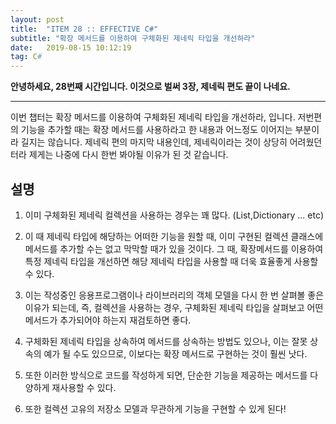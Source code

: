 ```yaml
---
layout: post
title:  "ITEM 28 :: EFFECTIVE C#"
subtitle: "확장 메서드를 이용하여 구체화된 제네릭 타입을 개선하라"
date:   2019-08-15 10:12:19
tag: C#
---
```


**안녕하세요, 28번째 시간입니다. 이것으로 벌써 3장, 제네릭 편도 끝이 나네요.**

___

이번 챕터는 확장 메서드를 이용하여 구체화된 제네릭 타입을 개선하라, 입니다.
저번편의 기능을 추가할 때는 확장 메서드를 사용하라고 한 내용과 어느정도 이어지는 부분이라 길지는 않습니다.
제네릭 편의 마지막 내용인데, 제네릭이라는 것이 상당히 어려웠던 터라 제게는 나중에 다시 한번 봐야될 이유가 된 것 같습니다.


## 설명

1. 이미 구체화된 제네릭 컬렉션을 사용하는 경우는 꽤 많다. (List,Dictionary ... etc)

2. 이 때 제네릭 타입에 해당하는 어떠한 기능을 원할 때, 이미 구현된 컬렉션 클래스에 메서드를 추가할 수는 없고 막막할 때가 있을 것이다. 그 때,  확장메서드를 이용하여 특정 제네릭 타입을 개선하면 해당 제네릭 타입을 사용할 때 더욱 효율좋게 사용할 수 있다.

3. 이는 작성중인 응용프로그램이나 라이브러리의 객체 모델을 다시 한 번 살펴볼 좋은 이유가 되는데, 즉, 컬렉션을 사용하는 경우, 구체화된 제네릭 타입을 살펴보고 어떤 메서드가 추가되어야 하는지 재검토하면 좋다.

4. 구체화된 제네릭 타입을 상속하여 메서드를 상속하는 방법도 있으나, 이는 잘못 상속의 예가 될 수도 있으므로, 이보다는 확장 메서드로 구현하는 것이 훨씬 낫다.

5. 또한 이러한 방식으로 코드를 작성하게 되면, 단순한 기능을 제공하는 메서드를 다양하게 재사용할 수 있다.

6. 또한 컬렉션 고유의 저장소 모델과 무관하게 기능을 구현할 수 있게 된다!












